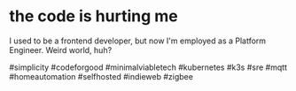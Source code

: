 # the code is hurting me

I used to be a frontend developer, but now I'm employed as a Platform Engineer. Weird world, huh?

#simplicity #codeforgood #minimalviabletech #kubernetes #k3s #sre #mqtt #homeautomation #selfhosted #indieweb #zigbee

<!--
**whalecoiner/whalecoiner** is a ✨ _special_ ✨ repository because its `README.md` (this file) appears on your GitHub profile.

Here are some ideas to get you started:

- 🔭 I’m currently working on ...
- 🌱 I’m currently learning ...
- 👯 I’m looking to collaborate on ...
- 🤔 I’m looking for help with ...
- 💬 Ask me about ...
- 📫 How to reach me: ...
- 😄 Pronouns: ...
- ⚡ Fun fact: ...
-->
